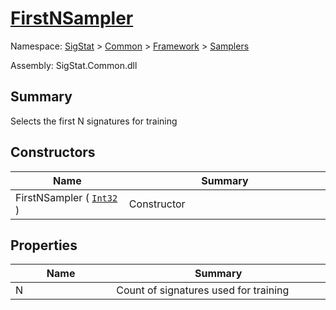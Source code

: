 # [FirstNSampler](./FirstNSampler.md)

Namespace: [SigStat](./) > [Common](./../../README.md) > [Framework](./) > [Samplers](./README.md)

Assembly: SigStat.Common.dll

## Summary
Selects the first N signatures for training

## Constructors

| Name<div><a href="#"><img width=225></a></div> | Summary<div><a href="#"><img width=525></a></div> | 
| --- | --- | 
| FirstNSampler ( [`Int32`](https://docs.microsoft.com/en-us/dotnet/api/System.Int32) ) | Constructor | 


## Properties

| Name<div><a href="#"><img width=225></a></div> | Summary<div><a href="#"><img width=525></a></div> | 
| --- | --- | 
| N | Count of signatures used for training | 


